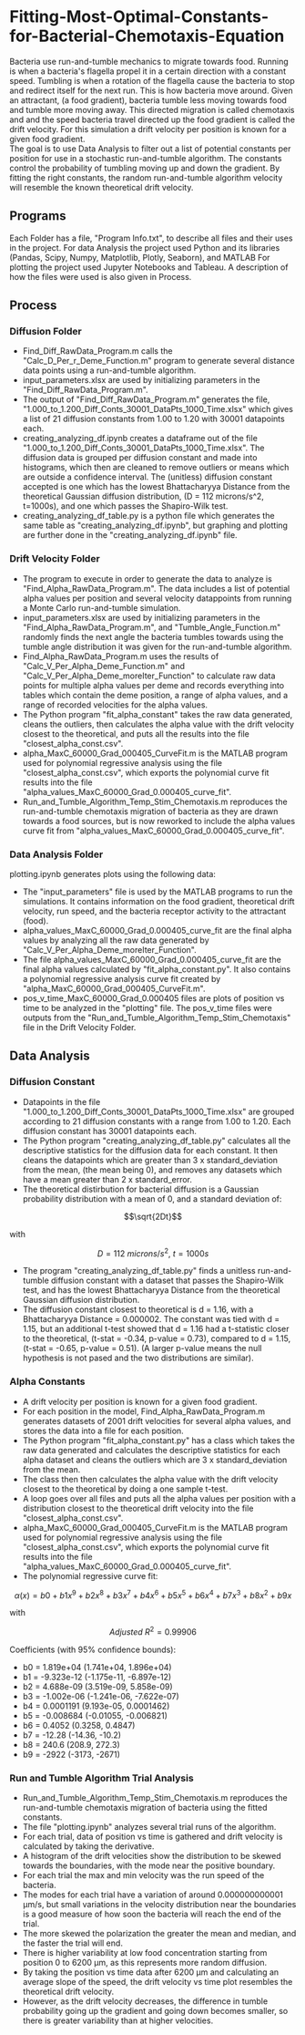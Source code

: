 # Fitting-Most-Optimal-Constants-for-Bacterial-Chemotaxis-Equation
Bacteria use run-and-tumble mechanics to migrate towards food.  Running is when a bacteria's flagella propel it in a certain direction
with a constant speed.  Tumbling is when a rotation of the flagella cause the bacteria to stop and redirect itself for the next run.
This is how bacteria move around.  Given an attractant, (a food gradient), bacteria tumble less moving towards food and tumble more moving away.
This directed migration is called chemotaxis and and the speed bacteria travel directed up the food gradient is called the drift velocity.
For this simulation a drift velocity per position is known for a given food gradient.  
The goal is to use Data Analysis to filter out a list of potential constants per position for use in a stochastic run-and-tumble algorithm.
The constants control the probability of tumbling moving up and down the gradient.
By fitting the right constants, the random run-and-tumble algorithm velocity will resemble the known theoretical drift velocity.

## Programs
Each Folder has a file, "Program Info.txt", to describe all files and their uses in the project.
For data Analysis the project used Python and its libraries (Pandas, Scipy, Numpy, Matplotlib, Plotly, Seaborn), and MATLAB
For plotting the project used Jupyter Notebooks and Tableau.
A description of how the files were used is also given in Process.

## Process
### Diffusion Folder
- Find_Diff_RawData_Program.m calls the "Calc_D_Per_r_Deme_Function.m" program to generate
several distance data points using a run-and-tumble algorithm.
- input_parameters.xlsx are used by initializing parameters in the "Find_Diff_RawData_Program.m".
- The output of "Find_Diff_RawData_Program.m" generates the file,
"1.000_to_1.200_Diff_Conts_30001_DataPts_1000_Time.xlsx" which gives a list of 21 diffusion
constants from 1.00 to 1.20 with 30001 datapoints each.
- creating_analyzing_df.ipynb creates a dataframe out of the file "1.000_to_1.200_Diff_Conts_30001_DataPts_1000_Time.xlsx".
The diffusion data is grouped per diffusion constant and made into histograms, 
which then are cleaned to remove outliers or means which are outside a confidence interval.
The (unitless) diffusion constant accepted is one which has the lowest Bhattacharyya Distance from the theoretical 
Gaussian diffusion distribution, (D = 112 microns/s^2, t=1000s), and one which passes the Shapiro-Wilk test.
- creating_analyzing_df_table.py is a python file which generates the same table as "creating_analyzing_df.ipynb", but
graphing and plotting are further done in the "creating_analyzing_df.ipynb" file.

### Drift Velocity Folder
- The program to execute in order to generate the data to analyze is "Find_Alpha_RawData_Program.m". 
The data includes a list of potential alpha values per position and several velocity datappoints
from running a Monte Carlo run-and-tumble simulation.
- input_parameters.xlsx are used by initializing parameters in the "Find_Alpha_RawData_Program.m",
and "Tumble_Angle_Function.m" randomly finds the next angle the bacteria tumbles towards using the 
tumble angle distribution it was given for the run-and-tumble algorithm.
- Find_Alpha_RawData_Program.m uses the results of "Calc_V_Per_Alpha_Deme_Function.m" and 
"Calc_V_Per_Alpha_Deme_moreIter_Function" to calculate raw data points for multiple alpha 
values per deme and records everything into tables which contain the deme position, 
a range of alpha values, and a range of recorded velocities for the alpha values.
- The Python program "fit_alpha_constant" takes the raw data generated, cleans the outliers, 
then calculates the alpha value with the drift velocity closest to the theoretical, 
and puts all the results into the file "closest_alpha_const.csv".
- alpha_MaxC_60000_Grad_000405_CurveFit.m is the MATLAB program used for polynomial regressive analysis using
the file "closest_alpha_const.csv", which exports the polynomial curve fit results into the file
"alpha_values_MaxC_60000_Grad_0.000405_curve_fit".
- Run_and_Tumble_Algorithm_Temp_Stim_Chemotaxis.m reproduces the run-and-tumble chemotaxis migration of bacteria
as they are drawn towards a food sources, but is now reworked to include the alpha values curve fit 
from "alpha_values_MaxC_60000_Grad_0.000405_curve_fit".

### Data Analysis Folder
plotting.ipynb generates plots using the following data:
- The "input_parameters" file is used by the MATLAB programs to run the simulations.  It contains information on the
food gradient, theoretical drift velocity, run speed, and the bacteria receptor activity to the attractant (food).
- alpha_values_MaxC_60000_Grad_0.000405_curve_fit are the final alpha values by analyzing all the raw
data generated by "Calc_V_Per_Alpha_Deme_moreIter_Function".  
- The file alpha_values_MaxC_60000_Grad_0.000405_curve_fit are the final alpha values calculated by "fit_alpha_constant.py".
It also contains a polynomial regressive analysis curve fit created by "alpha_MaxC_60000_Grad_000405_CurveFit.m".
- pos_v_time_MaxC_60000_Grad_0.000405 files are plots of position vs time to be analyzed in the "plotting" file.
The pos_v_time files were outputs from the "Run_and_Tumble_Algorithm_Temp_Stim_Chemotaxis" file in the Drift Velocity Folder.

## Data Analysis
### Diffusion Constant
- Datapoints in the file "1.000_to_1.200_Diff_Conts_30001_DataPts_1000_Time.xlsx" are grouped according to 21 diffusion constants 
with a range from 1.00 to 1.20.  Each diffusion constant has 30001 datapoints each.
- The Python program "creating_analyzing_df_table.py" calculates all the descriptive statistics for the diffusion data for each constant.
It then cleans the datapoints which are greater than 3 x standard_deviation from the mean, (the mean being 0), 
and removes any datasets which have a mean greater than 2 x standard_error.
- The theoretical distirbution for bacterial diffusion is a Gaussian probability distribution with a mean of 0, 
and a standard deviation of:
```math
\sqrt{2Dt}
```
with
```math
D = 112\ microns/s^2,\ t = 1000s
```
- The program "creating_analyzing_df_table.py" finds a unitless run-and-tumble diffusion constant with a dataset that passes the Shapiro-Wilk test,
and has the lowest Bhattacharyya Distance from the theoretical Gaussian diffusion distribution.
- The diffusion constant closest to theoretical is d = 1.16, with a Bhattacharyya Distance = 0.000002.  The constant was tied with d = 1.15,
but an additional t-test showed that d = 1.16 had a t-statistic closer to the theoretical, (t-stat = -0.34, p-value = 0.73), 
compared to d = 1.15, (t-stat = -0.65, p-value = 0.51).  (A larger p-value means the null hypothesis is not pased and the two distributions are similar).

### Alpha Constants
- A drift velocity per position is known for a given food gradient.  
- For each position in the model, Find_Alpha_RawData_Program.m generates datasets of 2001 drift velocities for
several alpha values, and stores the data into a file for each position.
- The Python program "fit_alpha_constant.py" has a class which takes the raw data generated and calculates the descriptive statistics for each alpha dataset
 and cleans the outliers which are 3 x standard_deviation from the mean.
- The class then then calculates the alpha value with the drift velocity closest to the theoretical by doing a one sample t-test.
- A loop goes over all files and puts all the alpha values per position with a distribution closest to the theoretical drift velocity into the file "closest_alpha_const.csv".
- alpha_MaxC_60000_Grad_000405_CurveFit.m is the MATLAB program used for polynomial regressive analysis using the file "closest_alpha_const.csv", 
which exports the polynomial curve fit results into the file "alpha_values_MaxC_60000_Grad_0.000405_curve_fit".
- The polynomial regressive curve fit:

```math
α(x) = b0 + b1x^9 + b2x^8 + b3x^7 + b4x^6 + b5x^5 + b6x^4 + b7x^3 + b8x^2 + b9x
```

with 
```math
Adjusted\ R^2=0.99906
```

Coefficients (with 95% confidence bounds):
- b0 =   1.819e+04  (1.741e+04, 1.896e+04)
- b1 =  -9.323e-12  (-1.175e-11, -6.897e-12)
- b2 =   4.688e-09  (3.519e-09, 5.858e-09)
- b3 =  -1.002e-06  (-1.241e-06, -7.622e-07)
- b4 =   0.0001191  (9.193e-05, 0.0001462)
- b5 =   -0.008684  (-0.01055, -0.006821)
- b6 =      0.4052  (0.3258, 0.4847)
- b7 =      -12.28  (-14.36, -10.2)
- b8 =       240.6  (208.9, 272.3)
- b9 =       -2922  (-3173, -2671)

### Run and Tumble Algorithm Trial Analysis
- Run_and_Tumble_Algorithm_Temp_Stim_Chemotaxis.m reproduces the run-and-tumble chemotaxis migration of bacteria using the fitted constants.
- The file "plotting.ipynb" analyzes several trial runs of the algorithm.
- For each trial, data of position vs time is gathered and drift velocity is calculated by taking the derivative.
- A histogram of the drift velocities show the distribution to be skewed towards the boundaries, with the mode near the positive boundary.
- For each trial the max and min velocity was the run speed of the bacteria.
- The modes for each trial have a variation of around 0.000000000001 µm/s, but small variations in the velocity distribution near the boundaries
is a good measure of how soon the bacteria will reach the end of the trial.
- The more skewed the polarization the greater the mean and median, and the faster the trial will end.
- There is higher variability at low food concentration starting from position 0 to 6200 µm, as this represents more random diffusion.
- By taking the position vs time data after 6200 µm and calculating an average slope of the speed, the drift velocity vs time plot resembles the 
theoretical drift velocity.
- However, as the drift velocity decreases, the difference in tumble probability going up the gradient and going down becomes smaller, 
so there is greater variability than at higher velocities.
